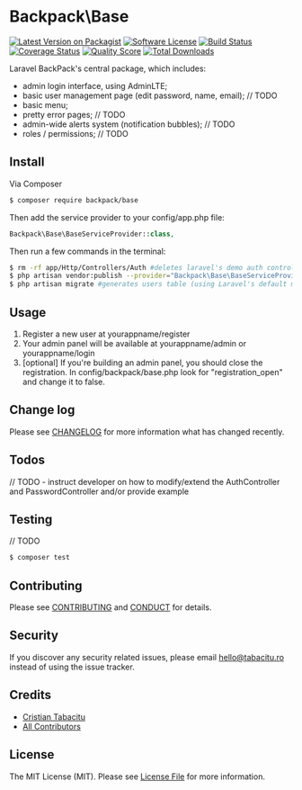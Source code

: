 # Backpack\Base

[![Latest Version on Packagist][ico-version]][link-packagist]
[![Software License][ico-license]](LICENSE.md)
[![Build Status][ico-travis]][link-travis]
[![Coverage Status][ico-scrutinizer]][link-scrutinizer]
[![Quality Score][ico-code-quality]][link-code-quality]
[![Total Downloads][ico-downloads]][link-downloads]

Laravel BackPack's central package, which includes:
- admin login interface, using AdminLTE;
- basic user management page (edit password, name, email); // TODO
- basic menu;
- pretty error pages; // TODO
- admin-wide alerts system (notification bubbles); // TODO
- roles / permissions; // TODO

## Install

Via Composer

``` bash
$ composer require backpack/base
```

Then add the service provider to your config/app.php file:
``` php
Backpack\Base\BaseServiceProvider::class,
```

Then run a few commands in the terminal:
``` bash
$ rm -rf app/Http/Controllers/Auth #deletes laravel's demo auth controllers
$ php artisan vendor:publish --provider="Backpack\Base\BaseServiceProvider" #publishes configs, langs, views and AdminLTE files
$ php artisan migrate #generates users table (using Laravel's default migrations)
```

## Usage 

1. Register a new user at yourappname/register
2. Your admin panel will be available at yourappname/admin or yourappname/login
3. [optional] If you're building an admin panel, you should close the registration. In config/backpack/base.php look for "registration_open" and change it to false.

## Change log

Please see [CHANGELOG](CHANGELOG.md) for more information what has changed recently.

## Todos

// TODO - instruct developer on how to modify/extend the AuthController and PasswordController and/or provide example

## Testing

// TODO

``` bash
$ composer test
```

## Contributing

Please see [CONTRIBUTING](CONTRIBUTING.md) and [CONDUCT](CONDUCT.md) for details.

## Security

If you discover any security related issues, please email hello@tabacitu.ro instead of using the issue tracker.

## Credits

- [Cristian Tabacitu][link-author]
- [All Contributors][link-contributors]

## License

The MIT License (MIT). Please see [License File](LICENSE.md) for more information.

[ico-version]: https://img.shields.io/packagist/v/backpack/base.svg?style=flat-square
[ico-license]: https://img.shields.io/badge/license-MIT-brightgreen.svg?style=flat-square
[ico-travis]: https://img.shields.io/travis/backpack/base/master.svg?style=flat-square
[ico-scrutinizer]: https://img.shields.io/scrutinizer/coverage/g/backpack/base.svg?style=flat-square
[ico-code-quality]: https://img.shields.io/scrutinizer/g/backpack/base.svg?style=flat-square
[ico-downloads]: https://img.shields.io/packagist/dt/backpack/base.svg?style=flat-square

[link-packagist]: https://packagist.org/packages/backpack/base
[link-travis]: https://travis-ci.org/backpack/base
[link-scrutinizer]: https://scrutinizer-ci.com/g/backpack/base/code-structure
[link-code-quality]: https://scrutinizer-ci.com/g/backpack/base
[link-downloads]: https://packagist.org/packages/backpack/base
[link-author]: http://tabacitu.ro
[link-contributors]: ../../contributors
